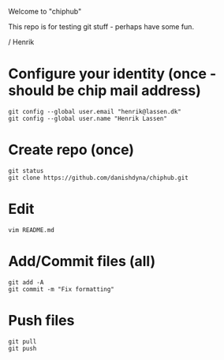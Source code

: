 ﻿Welcome to "chiphub"

This repo is for testing git stuff - perhaps have some fun.

/ Henrik

# Configure your identity (once - should be chip mail address)
```
git config --global user.email "henrik@lassen.dk"
git config --global user.name "Henrik Lassen"   
```

# Create repo (once)
```
git status
git clone https://github.com/danishdyna/chiphub.git
```


# Edit
```
vim README.md
```

# Add/Commit files (all)
```
git add -A
git commit -m "Fix formatting"
```
# Push files
```
git pull
git push
```
